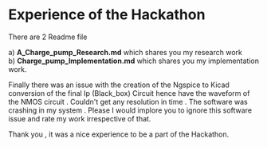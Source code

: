 # Experience of the Hackathon

There are 2 Readme file 

a) **A_Charge_pump_Research.md** which shares you my research work 
<br/>b) **Charge_pump_Implementation.md** which shares you my implementation work.

Finally there was an issue with the creation of the Ngspice to Kicad conversion of the final Ip (Black_box) Circuit hence have the waveform of the NMOS circuit . Couldn't get any resolution in time . The software was crashing in my system . 
Please I would implore you to ignore this software issue and rate my work irrespective of that.

Thank you , it was a nice experience to be a part of the Hackathon.
